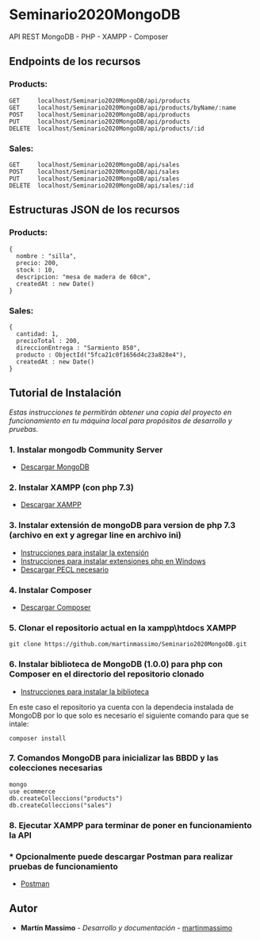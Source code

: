 # Seminario2020MongoDB
API REST MongoDB - PHP - XAMPP - Composer
## Endpoints de los recursos
### Products:
```
GET     localhost/Seminario2020MongoDB/api/products
GET     localhost/Seminario2020MongoDB/api/products/byName/:name
POST    localhost/Seminario2020MongoDB/api/products
PUT     localhost/Seminario2020MongoDB/api/products
DELETE  localhost/Seminario2020MongoDB/api/products/:id
```
### Sales:
```
GET     localhost/Seminario2020MongoDB/api/sales
POST    localhost/Seminario2020MongoDB/api/sales
PUT     localhost/Seminario2020MongoDB/api/sales
DELETE  localhost/Seminario2020MongoDB/api/sales/:id
```

## Estructuras JSON de los recursos
### Products:
```
{
  nombre : "silla", 
  precio: 200,
  stock : 10,
  descripcion: "mesa de madera de 60cm", 
  createdAt : new Date()
}
```
### Sales:
```
{
  cantidad: 1,
  precioTotal : 200,
  direccionEntrega : "Sarmiento 850",
  producto : ObjectId("5fca21c0f1656d4c23a828e4"),
  createdAt : new Date()
}
```

## Tutorial de Instalación
_Estas instrucciones te permitirán obtener una copia del proyecto en funcionamiento en tu máquina local para propósitos de desarrollo y pruebas._

### 1. Instalar mongodb Community Server
* [Descargar MongoDB](https://www.mongodb.com/try/download/community?tck=docs_server)

### 2. Instalar XAMPP (con php 7.3)
* [Descargar XAMPP](https://www.apachefriends.org/es/download.html)

### 3. Instalar extensión de mongoDB para version de php 7.3 (archivo en ext y agregar line en archivo ini)
* [Instrucciones para instalar la extensión](https://www.php.net/manual/en/mongodb.installation.pecl.php)
* [Instrucciones para instalar extensiones php en Windows](https://www.php.net/manual/es/install.pecl.windows.php)
* [Descargar PECL necesario](https://pecl.php.net/package/mongodb)

### 4. Instalar Composer
* [Descargar Composer](https://getcomposer.org/download/)

### 5. Clonar el repositorio actual en la xampp\htdocs XAMPP
```
git clone https://github.com/martinmassimo/Seminario2020MongoDB.git
```

### 6. Instalar biblioteca de MongoDB (1.0.0) para php con Composer en el directorio del repositorio clonado
* [Instrucciones para instalar la biblioteca](https://www.php.net/manual/es/mongodb.tutorial.library.php)

En este caso el repositorio ya cuenta con la dependecia instalada de MongoDB por lo que solo es necesario el siguiente comando para que se intale:
```
composer install
```


### 7. Comandos MongoDB para inicializar las BBDD y las colecciones necesarias
```
mongo
use ecommerce
db.createColleccions("products")
db.createColleccions("sales")
```

### 8. Ejecutar XAMPP para terminar de poner en funcionamiento la API

### * Opcionalmente puede descargar Postman para realizar pruebas de funcionamiento

* [Postman](https://www.postman.com/downloads/)

## Autor

* **Martín Massimo** - *Desarrollo y documentación* - [martinmassimo](https://github.com/martinmassimo)
